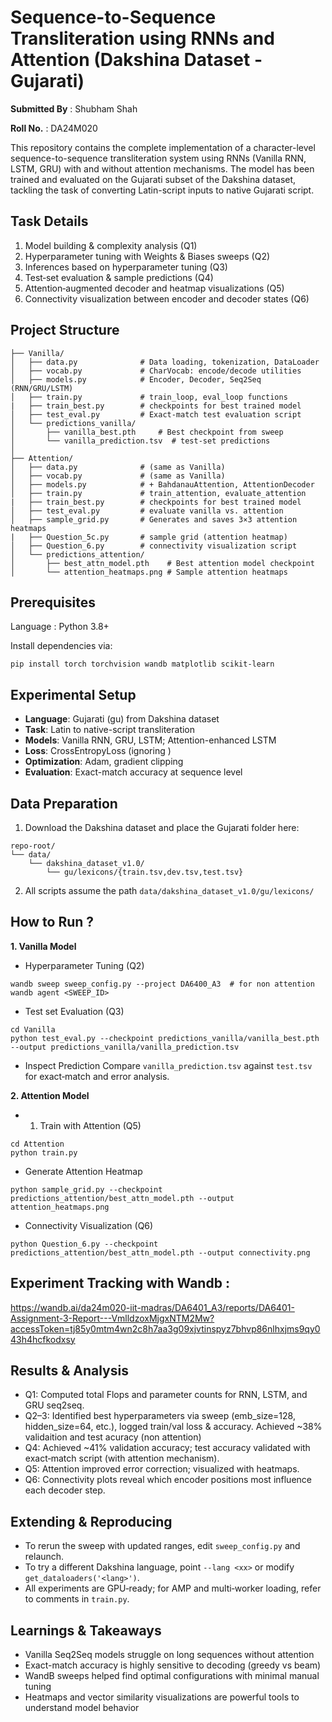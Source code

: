 # Sequence-to-Sequence Transliteration using RNNs and Attention (Dakshina Dataset - Gujarati)

**Submitted By** : Shubham Shah

**Roll No.** : DA24M020

This repository contains the complete implementation of a character-level sequence-to-sequence transliteration system using RNNs (Vanilla RNN, LSTM, GRU) with and without attention mechanisms. The model has been trained and evaluated on the Gujarati subset of the Dakshina dataset, tackling the task of converting Latin-script inputs to native Gujarati script.

## Task Details
1. Model building & complexity analysis (Q1)
2. Hyperparameter tuning with Weights & Biases sweeps (Q2)
3. Inferences based on hyperparameter tuning (Q3)
4. Test‑set evaluation & sample predictions (Q4)
5. Attention‑augmented decoder and heatmap visualizations (Q5)
6. Connectivity visualization between encoder and decoder states (Q6)

## Project Structure
```
├── Vanilla/
│   ├── data.py              # Data loading, tokenization, DataLoader
│   ├── vocab.py             # CharVocab: encode/decode utilities
│   ├── models.py            # Encoder, Decoder, Seq2Seq (RNN/GRU/LSTM)
│   ├── train.py             # train_loop, eval_loop functions
|   ├── train_best.py        # checkpoints for best trained model
│   ├── test_eval.py         # Exact‑match test evaluation script
│   └── predictions_vanilla/
│       ├── vanilla_best.pth     # Best checkpoint from sweep
│       └── vanilla_prediction.tsv  # test‑set predictions
│  
├── Attention/
│   ├── data.py              # (same as Vanilla)
│   ├── vocab.py             # (same as Vanilla)
│   ├── models.py            # + BahdanauAttention, AttentionDecoder
│   ├── train.py             # train_attention, evaluate_attention
|   ├── train_best.py        # checkpoints for best trained model
│   ├── test_eval.py         # evaluate vanilla vs. attention
│   ├── sample_grid.py       # Generates and saves 3×3 attention heatmaps
|   ├── Question_5c.py       # sample grid (attention heatmap)
│   ├── Question_6.py        # connectivity visualization script
│   └── predictions_attention/
│       ├── best_attn_model.pth    # Best attention model checkpoint
│       └── attention_heatmaps.png # Sample attention heatmaps
```

## Prerequisites
Language : Python 3.8+

Install dependencies via:
```
pip install torch torchvision wandb matplotlib scikit-learn
```

## Experimental Setup
* **Language**: Gujarati (gu) from Dakshina dataset
* **Task**: Latin to native-script transliteration
* **Models**: Vanilla RNN, GRU, LSTM; Attention-enhanced LSTM
* **Loss**: CrossEntropyLoss (ignoring <pad>)
* **Optimization**: Adam, gradient clipping
* **Evaluation**: Exact-match accuracy at sequence level

## Data Preparation 
1. Download the Dakshina dataset and place the Gujarati folder here:
```
repo-root/
└── data/
    └── dakshina_dataset_v1.0/
        └── gu/lexicons/{train.tsv,dev.tsv,test.tsv}
```

2. All scripts assume the path ```data/dakshina_dataset_v1.0/gu/lexicons/```

## How to Run ?
**1. Vanilla Model**
* Hyperparameter Tuning (Q2)
```
wandb sweep sweep_config.py --project DA6400_A3  # for non attention 
wandb agent <SWEEP_ID>
```

* Test set Evaluation (Q3)
```
cd Vanilla
python test_eval.py --checkpoint predictions_vanilla/vanilla_best.pth --output predictions_vanilla/vanilla_prediction.tsv
```

* Inspect Prediction
Compare ```vanilla_prediction.tsv``` against ```test.tsv``` for exact‑match and error analysis.

**2. Attention Model**
* 1. Train with Attention (Q5)
```
cd Attention
python train.py
```

* Generate Attention Heatmap
```
python sample_grid.py --checkpoint predictions_attention/best_attn_model.pth --output attention_heatmaps.png
```

* Connectivity Visualization (Q6)
```
python Question_6.py --checkpoint predictions_attention/best_attn_model.pth --output connectivity.png
```

## Experiment Tracking with Wandb : 
https://wandb.ai/da24m020-iit-madras/DA6401_A3/reports/DA6401-Assignment-3-Report---VmlldzoxMjgxNTM2Mw?accessToken=tj85y0mtm4wn2c8h7aa3g09xjvtinspyz7bhvp86nlhxjms9qy043h4hcfkodxsy

## Results & Analysis 
* Q1: Computed total Flops and parameter counts for RNN, LSTM, and GRU seq2seq.
* Q2–3: Identified best hyperparameters via sweep (emb_size=128, hidden_size=64, etc.), logged train/val loss & accuracy. Achieved ~38% validaition and test acuracy (non attention)
* Q4: Achieved ~41% validation accuracy; test accuracy validated with exact‑match script (with attention mechanism).
* Q5: Attention improved error correction; visualized with heatmaps.
* Q6: Connectivity plots reveal which encoder positions most influence each decoder step.

## Extending & Reproducing 
*  To rerun the sweep with updated ranges, edit ```sweep_config.py``` and relaunch.
*  To try a different Dakshina language, point ```--lang <xx>``` or modify ```get_dataloaders('<lang>')```.
*  All experiments are GPU‑ready; for AMP and multi‑worker loading, refer to comments in ```train.py```.

## Learnings & Takeaways
* Vanilla Seq2Seq models struggle on long sequences without attention
* Exact-match accuracy is highly sensitive to decoding (greedy vs beam)
* WandB sweeps helped find optimal configurations with minimal manual tuning
* Heatmaps and vector similarity visualizations are powerful tools to understand model behavior
